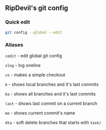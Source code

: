 ## RipDevil's git config

### Quick edit

```bash
git config --global --edit
```

### Aliases

```cedit``` - edit global git config

```slog``` - log oneline

```co``` - makes a simple checkout

```b``` - shows local branches and it's last commits

```ba``` - shows all branches and it's last commits

```last``` - shows last commit on a current branch 

```me``` - shows current commit's name 

```dta``` - soft delete branches that starts with ```task/```
